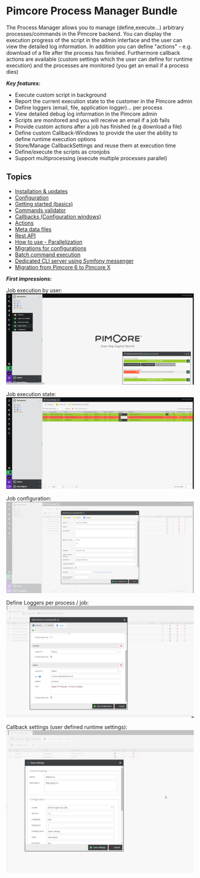 # Pimcore Process Manager Bundle

The Process Manager allows you to manage (define,execute...) arbitrary processes/commands in the Pimcore backend. 
You can display the execution progress of the script in the admin interface and the user can view the detailed log information. 
In addition you can define "actions" - e.g. download of a file after the process has finished. Furthermore callback actions 
are available (custom settings which the user can define for runtime execution) and the processes are monitored (you get an email if a process dies)

***Key features:***
- Execute custom script in background
- Report the current execution state to the customer in the Pimcore admin
- Define loggers (email, file, application logger)... per process
- View detailed debug log information in the Pimcore admin
- Scripts are monitored and you will receive an email if a job fails
- Provide custom actions after a job has finished (e.g download a file)
- Define custom Callback-Windows to provide the user the ability to define runtime execution options
- Store/Manage CallbackSettings and reuse them at execution time
- Define/execute the scripts as cronjobs 
- Support multiprocessing (execute multiple processes parallel)

## Topics
* [Installation & updates](./doc/installationAndUpdates.md)
* [Configuration](./doc/configuration.md)
* [Getting started (basics)](./doc/gettingStarted.md)
* [Commands validator](./doc/commandsValidator.md)
* [Callbacks (Configuration windows)](./doc/callbacks.md)
* [Actions](./doc/actions.md)
* [Meta data files](./doc/metaDataFile.md)
* [Rest API](./doc/restApi.md)
* [How to use - Parallelization](./doc/usageParallelization.md)
* [Migrations for configurations](./doc/configurationMigrations.md)
* [Batch command execution](./doc/batchCommandExecution.md)
* [Dedicated CLI server using Symfony messenger](./doc/symfonyMessenger.md)
* [Migration from Pimcore 6 to Pimcore X](./doc/migration.md)

***First impressions:***

Job execution by user:
![process-manager-log](./doc/img/process-manager-active-processes.png)

Job execution state:
![process-manager-log](./doc/img/process-manager-log.png)

Job configuration:
![process-manager-job-management](./doc/img/process-manager-settings.png)

Define Loggers per process / job:
![process-manager-job-management](./doc/img/loggers.png)

Callback settings (user defined runtime settings):
![callback-settings](./doc/img/callback-settings.jpg)



